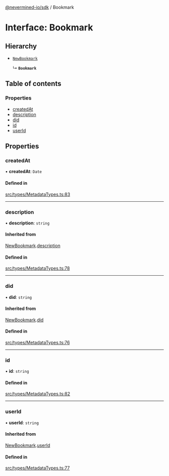 [@nevermined-io/sdk](../code-reference.md) / Bookmark

# Interface: Bookmark

## Hierarchy

- [`NewBookmark`](NewBookmark.md)

  ↳ **`Bookmark`**

## Table of contents

### Properties

- [createdAt](Bookmark.md#createdat)
- [description](Bookmark.md#description)
- [did](Bookmark.md#did)
- [id](Bookmark.md#id)
- [userId](Bookmark.md#userid)

## Properties

### createdAt

• **createdAt**: `Date`

#### Defined in

[src/types/MetadataTypes.ts:83](https://github.com/nevermined-io/sdk-js/blob/49285bf856ebfc8d44ccb08cdf57963ec73b06d6/src/types/MetadataTypes.ts#L83)

---

### description

• **description**: `string`

#### Inherited from

[NewBookmark](NewBookmark.md).[description](NewBookmark.md#description)

#### Defined in

[src/types/MetadataTypes.ts:78](https://github.com/nevermined-io/sdk-js/blob/49285bf856ebfc8d44ccb08cdf57963ec73b06d6/src/types/MetadataTypes.ts#L78)

---

### did

• **did**: `string`

#### Inherited from

[NewBookmark](NewBookmark.md).[did](NewBookmark.md#did)

#### Defined in

[src/types/MetadataTypes.ts:76](https://github.com/nevermined-io/sdk-js/blob/49285bf856ebfc8d44ccb08cdf57963ec73b06d6/src/types/MetadataTypes.ts#L76)

---

### id

• **id**: `string`

#### Defined in

[src/types/MetadataTypes.ts:82](https://github.com/nevermined-io/sdk-js/blob/49285bf856ebfc8d44ccb08cdf57963ec73b06d6/src/types/MetadataTypes.ts#L82)

---

### userId

• **userId**: `string`

#### Inherited from

[NewBookmark](NewBookmark.md).[userId](NewBookmark.md#userid)

#### Defined in

[src/types/MetadataTypes.ts:77](https://github.com/nevermined-io/sdk-js/blob/49285bf856ebfc8d44ccb08cdf57963ec73b06d6/src/types/MetadataTypes.ts#L77)
